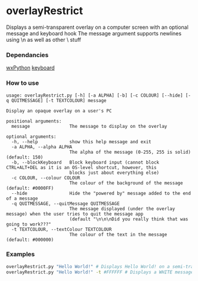 # overlayRestrict
 Displays a semi-transparent overlay on a computer screen with an optional message and keyboard hook
 The message argument supports newlines using \n as well as other \ stuff
 
### Dependancies
[wxPython](https://pypi.org/project/wxPython/)
[keyboard](https://pypi.org/project/keyboard/)

### How to use
```
usage: overlayRestrict.py [-h] [-a ALPHA] [-b] [-c COLOUR] [--hide] [-q QUITMESSAGE] [-t TEXTCOLOUR] message

Display an opaque overlay on a user's PC

positional arguments:
  message               The message to display on the overlay

optional arguments:
  -h, --help            show this help message and exit
  -a ALPHA, --alpha ALPHA
                        The alpha of the message (0-255, 255 is solid) (default: 150)
  -b, --blockKeyboard   Block keyboard input (cannot block CTRL+ALT+DEL as it is an OS-level shortcut, however, this
                        blocks just about everything else)
  -c COLOUR, --colour COLOUR
                        The colour of the background of the message (default: #0000FF)
  --hide                Hide the "powered by" message added to the end of a message
  -q QUITMESSAGE, --quitMessage QUITMESSAGE
                        The message displayed (under the overlay message) when the user tries to quit the message app
                        (default "\n\n\nDid you really think that was going to work???"
  -t TEXTCOLOUR, --textColour TEXTCOLOUR
                        The colour of the text in the message (default: #000000)
```

### Examples
```bash
overlayRestrict.py "Hello World!" # Displays Hello World! on a semi-transparent blue overlay on a user's PC
overlayRestrict.py "Hello World!" -t #FFFFFF # Displays a WHITE message on a semi-transparent blue overlay on a user's PC
```
